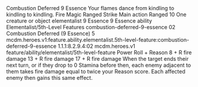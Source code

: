 <ability>
  <name>Combustion Deferred</name>
  <cost>9 Essence</cost>
  <flavor>Your flames dance from kindling to kindling to kindling.</flavor>
  <keywords>
    <keyword>Fire</keyword>
    <keyword>Magic</keyword>
    <keyword>Ranged</keyword>
    <keyword>Strike</keyword>
  </keywords>
  <type>Main action</type>
  <distance>Ranged 10</distance>
  <target>One creature or object</target>
  <metadata>
    <class>elementalist</class>
    <cost>9 Essence</cost>
    <cost_amount>9</cost_amount>
    <cost_resource>Essence</cost_resource>
    <feature_type>ability</feature_type>
    <file_dpath>Elementalist/5th-Level Features</file_dpath>
    <item_id>combustion-deferred-9-essence</item_id>
    <item_index>02</item_index>
    <item_name>Combustion Deferred (9 Essence)</item_name>
    <level>5</level>
    <scc>mcdm.heroes.v1:feature.ability.elementalist.5th-level-feature:combustion-deferred-9-essence</scc>
    <scdc>1.1.1:8.2.9.4:02</scdc>
    <source>mcdm.heroes.v1</source>
    <type>feature/ability/elementalist/5th-level-feature</type>
  </metadata>
  <effects>
    <effect type="roll">
      <roll>Power Roll + Reason</roll>
      <t1>8 + R fire damage</t1>
      <t2>13 + R fire damage</t2>
      <t3>17 + R fire damage</t3>
    </effect>
    <effect type="mundane">When the target ends their next turn, or if they drop to 0 Stamina before then, each enemy adjacent to them takes fire damage equal to twice your Reason score. Each affected enemy then gains this same effect.</effect>
  </effects>
</ability>
